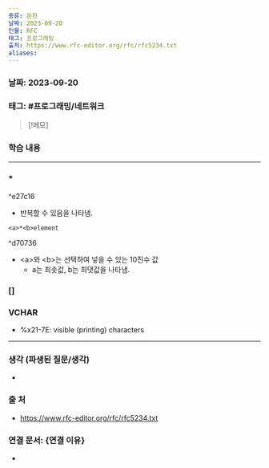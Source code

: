 ```yaml
---
종류: 문헌
날짜: 2023-09-20
인물: RFC
태그: 프로그래밍
출처: https://www.rfc-editor.org/rfc/rfc5234.txt
aliases:
---
```

### 날짜: 2023-09-20

### 태그: #프로그래밍/네트워크

>[!메모]
> 

### 학습 내용
---
### *

^e27c16

- 반복할 수 있음을 나타냄.
```
<a>*<b>element
```

^d70736

- \<a>와 \<b>는 선택하여 넣을 수 있는 10진수 값
	- a는 최솟값, b는 최댓값을 나타냄.
### \[]

### VCHAR
- %x21-7E: visible (printing) characters

---
### 생각 (파생된 질문/생각)
- 
### 출 처
- https://www.rfc-editor.org/rfc/rfc5234.txt

### 연결 문서: {연결 이유}
- 